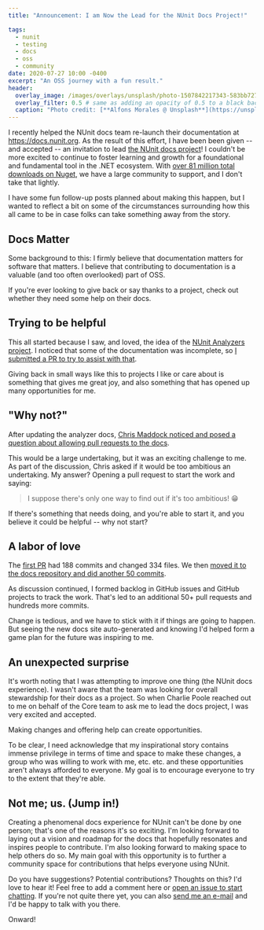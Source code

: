 ```yaml
---
title: "Announcement: I am Now the Lead for the NUnit Docs Project!"

tags:
  - nunit
  - testing
  - docs
  - oss
  - community
date: 2020-07-27 10:00 -0400
excerpt: "An OSS journey with a fun result."
header:
  overlay_image: /images/overlays/unsplash/photo-1507842217343-583bb7270b66.jpeg
  overlay_filter: 0.5 # same as adding an opacity of 0.5 to a black background
  caption: "Photo credit: [**Alfons Morales @ Unsplash**](https://unsplash.com/@alfonsmc10?utm_source=unsplash&utm_medium=referral&utm_content=creditCopyText)"
---
```

I recently helped the NUnit docs team re-launch their documentation at <https://docs.nunit.org>. As the result of this effort, I have been been given -- and accepted -- an invitation to lead [the NUnit docs project](https://github.com/nunit/docs)! I couldn't be more excited to continue to foster learning and growth for a foundational and fundamental tool in the .NET ecosystem. With [over 81 million total downloads on Nuget](https://www.nuget.org/packages/NUnit/), we have a large community to support, and I don't take that lightly.

I have some fun follow-up posts planned about making this happen, but I wanted to reflect a bit on some of the circumstances surrounding how this all came to be in case folks can take something away from the story.

## Docs Matter

Some background to this: I firmly believe that documentation matters for software that matters. I believe that contributing to documentation is a valuable (and too often overlooked) part of OSS.

If you're ever looking to give back or say thanks to a project, check out whether they need some help on their docs.

## Trying to be helpful

This all started because I saw, and loved, the idea of the [NUnit Analyzers project](https://github.com/nunit/nunit.analyzers). I noticed that some of the documentation was incomplete, so [I submitted a PR to try to assist with that](https://github.com/nunit/nunit.analyzers/pull/206).

Giving back in small ways like this to projects I like or care about is something that gives me great joy, and also something that has opened up many opportunities for me.

## "Why not?"

After updating the analyzer docs, [Chris Maddock noticed and posed a question about allowing pull requests to the docs](https://github.com/nunit/docs/issues/337).

This would be a large undertaking, but it was an exciting challenge to me. As part of the discussion, Chris asked if it would be too ambitious an undertaking. My answer? Opening a pull request to start the work and saying:

> I suppose there's only one way to find out if it's too ambitious! :grin:

If there's something that needs doing, and you're able to start it, and you believe it could be helpful -- why not start?

## A labor of love

The [first PR](https://github.com/nunit/nunit/pull/3527) had 188 commits and changed 334 files. We then [moved it to the docs repository and did another 50 commits](https://github.com/nunit/docs/pull/339).

As discussion continued, I formed backlog in GitHub issues and GitHub projects to track the work. That's led to an additional 50+ pull requests and hundreds more commits.

Change is tedious, and we have to stick with it if things are going to happen. But seeing the new docs site auto-generated and knowing I'd helped form a game plan for the future was inspiring to me.

## An unexpected surprise

It's worth noting that I was attempting to improve one thing (the NUnit docs experience). I wasn't aware that the team was looking for overall stewardship for their docs as a project. So when Charlie Poole reached out to me on behalf of the Core team to ask me to lead the docs project, I was very excited and accepted.

Making changes and offering help can create opportunities.

To be clear, I need acknowledge that my inspirational story contains immense privilege in terms of time and space to make these changes, a group who was willing to work with me, etc. etc. and these opportunities aren't always afforded to everyone. My goal is to encourage everyone to try to the extent that they're able.

## Not me; us. (Jump in!)

Creating a phenomenal docs experience for NUnit can't be done by one person; that's one of the reasons it's so exciting. I'm looking forward to laying out a vision and roadmap for the docs that hopefully resonates and inspires people to contribute. I'm also looking forward to making space to help others do so. My main goal with this opportunity is to further a community space for contributions that helps everyone using NUnit.

Do you have suggestions? Potential contributions? Thoughts on this? I'd love to hear it! Feel free to add a comment here or [open an issue to start chatting](https://github.com/nunit/docs/issues/new). If you're not quite there yet, you can also [send me an e-mail](mailto:SeanKilleen@gmail.com) and I'd be happy to talk with you there.

Onward!

